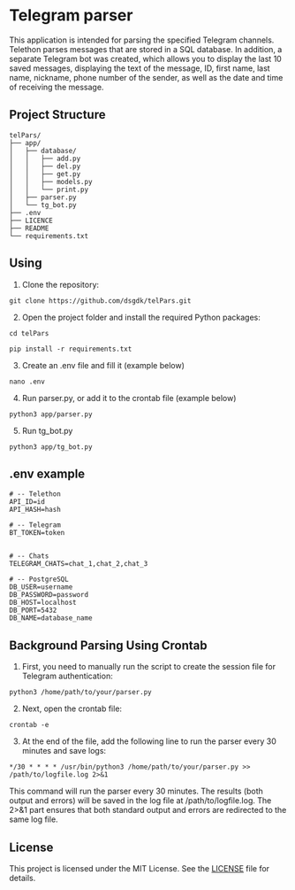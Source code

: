 # Telegram parser

This application is intended for parsing the specified Telegram channels. Telethon parses messages that are stored in a SQL database. In addition, a separate Telegram bot was created, which allows you to display the last 10 saved messages, displaying the text of the message, ID, first name, last name, nickname, phone number of the sender, as well as the date and time of receiving the message.

## Project Structure

```
telPars/
├── app/
│   ├── database/
│   │   ├── add.py
│   │   ├── del.py
│   │   ├── get.py
│   │   ├── models.py
│   │   └── print.py
│   ├── parser.py
│   └── tg_bot.py
├── .env
├── LICENCE
├── README
└── requirements.txt
```

## Using

1. Clone the repository: 
```
git clone https://github.com/dsgdk/telPars.git
```
2. Open the project folder and install the required Python packages:

```
cd telPars
```
```
pip install -r requirements.txt
```
3. Create an .env file and fill it (example below)
```
nano .env
```
4. Run parser.py, or add it to the crontab file (example below)
```
python3 app/parser.py
```
5. Run tg_bot.py
```
python3 app/tg_bot.py
```

## .env example

```
# -- Telethon
API_ID=id
API_HASH=hash

# -- Telegram
BT_TOKEN=token


# -- Chats
TELEGRAM_CHATS=chat_1,chat_2,chat_3

# -- PostgreSQL
DB_USER=username
DB_PASSWORD=password
DB_HOST=localhost
DB_PORT=5432
DB_NAME=database_name
```

## Background Parsing Using Crontab 

1. First, you need to manually run the script to create the session file for Telegram authentication:
```
python3 /home/path/to/your/parser.py
```
2. Next, open the crontab file:
```
crontab -e
```
3. At the end of the file, add the following line to run the parser every 30 minutes and save logs:
```
*/30 * * * * /usr/bin/python3 /home/path/to/your/parser.py >> /path/to/logfile.log 2>&1
```

This command will run the parser every 30 minutes. The results (both output and errors) will be saved in the log file at /path/to/logfile.log. The 2>&1 part ensures that both standard output and errors are redirected to the same log file.

## License

This project is licensed under the MIT License. See the [LICENSE](LICENSE) file for details.